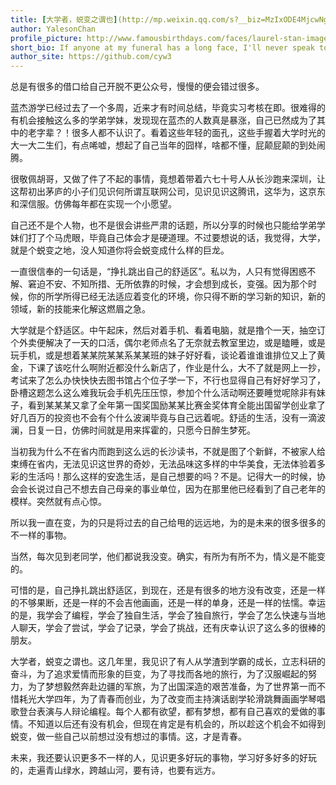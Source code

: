 ```yaml
---
title: [大学者，蜕变之谓也](http://mp.weixin.qq.com/s?__biz=MzIxODE4MjcwNg==&tempkey=cKK8qj12KuyLuENRwlpD40hscYCfPQuWCfrsPDDnV6uPElcfPQ3D3pV3IyFRkmBGssJbivLn7bz9n%2BJ4i6njmUR8HwZEr%2FhTg9mG4dwzvJFFaTQatCE5Y9OW%2FdTTEYczlkqWBaoJUUTGTbO%2FjVQvLQ%3D%3D&#rd)
author: YalesonChan
profile_picture: http://www.famousbirthdays.com/faces/laurel-stan-image.jpg
short_bio: If anyone at my funeral has a long face, I'll never speak to him again.
author_site: https://github.com/cyw3
---
```


总是有很多的借口给自己开脱不更公众号，慢慢的便会错过很多。

蓝杰游学已经过去了一个多周，近来才有时间总结，毕竟实习考核在即。很难得的有机会接触这么多的学弟学妹，发现现在蓝杰的人数真是暴涨，自己已然成为了其中的老字辈？！很多人都不认识了。看着这些年轻的面孔，这些手握着大学时光的大一大二生们，有点唏嘘，想起了自己当年的囧样，啥都不懂，屁颠屁颠的到处闹腾。

很敬佩胡哥，又做了件了不起的事情，竟想着带着六七十号人从长沙跑来深圳，让这帮初出茅庐的小子们见识何所谓互联网公司，见识见识这腾讯，这华为，这京东和深信服。仿佛每年都在实现一个小愿望。

自己还不是个人物，也不是很会讲些严肃的话题，所以分享的时候也只能给学弟学妹们打了个马虎眼，毕竟自己体会才是硬道理。不过要想说的话，我觉得，大学，就是个蜕变之地，没人知道你将会蜕变成什么样的巨龙。

一直很信奉的一句话是，“挣扎跳出自己的舒适区”。私以为，人只有觉得困惑不解、窘迫不安、不知所措、无所依靠的时候，才会想到成长，变强。因为那个时候，你的所学所得已经无法适应着变化的环境，你只得不断的学习新的知识，新的领域，新的技能来化解这燃眉之急。

大学就是个舒适区。中午起床，然后对着手机、看着电脑，就是撸个一天，抽空订个外卖便解决了一天的口活，偶尔老师点名了无奈就去教室里边，或是瞌睡，或是玩手机，或是想着某某院某某系某某班的妹子好好看，谈论着谁谁谁排位又上了黄金，下课了该吃什么啊附近都没什么新店了，作业是什么，大不了就是网上一抄，考试来了怎么办快快快去图书馆占个位子学一下，不行也显得自己有好好学习了，卧槽这题怎么这么难我玩会手机先压压惊，参加个什么活动啊还要睡觉呢除非有妹子，看到某某某又拿了全年第一国奖国励某某比赛金奖体育全能出国留学创业拿了好几百万的投资也不会有个什么波澜毕竟与自己远着呢。舒适的生活，没有一滴波澜，日复一日，仿佛时间就是用来挥霍的，只愿今日醉生梦死。

当初我为什么不在省内而跑到这么远的长沙读书，不就是图了个新鲜，不被家人给束缚在省内，无法见识这世界的奇妙，无法品味这多样的中华美食，无法体验着多彩的生活吗！那么这样的安逸生活，是自己想要的吗？不是。记得大一的时候，协会会长说过自己不想去自己母亲的事业单位，因为在那里他已经看到了自己老年的模样。突然就有点心惊。

所以我一直在变，为的只是将过去的自己给甩的远远地，为的是未来的很多很多的不一样的事物。

当然，每次见到老同学，他们都说我没变。确实，有所为有所不为，情义是不能变的。

可惜的是，自己挣扎跳出舒适区，到现在，还是有很多的地方没有改变，还是一样的不够果断，还是一样的不会吉他画画，还是一样的单身，还是一样的怯懦。幸运的是，我学会了编程，学会了独自生活，学会了独自旅行，学会了怎么快速与当地人聊天，学会了尝试，学会了记录，学会了挑战，还有庆幸认识了这么多的很棒的朋友。

大学者，蜕变之谓也。这几年里，我见识了有人从学渣到学霸的成长，立志科研的奋斗，为了追求爱情而形象的巨变，为了寻找而各地的旅行，为了汉服崛起的努力，为了梦想毅然奔赴边疆的军旅，为了出国深造的艰苦准备，为了世界第一而不惜耗光大学四年，为了青春而创业，为了改变而主持演话剧学轮滑跳舞画画学琴唱歌登台表演与人辩论编程。每个人都有欲望，都有梦想，都有自己喜欢的爱做的事情。不知道以后还有没有机会，但现在肯定是有机会的，所以趁这个机会不如得到蜕变，做一些自己以前想过没有想过的事情。这，才是青春。

未来，我还要认识更多不一样的人，见识更多好玩的事物，学习好多好多的好玩的，走遍青山绿水，跨越山河，要有诗，也要有远方。